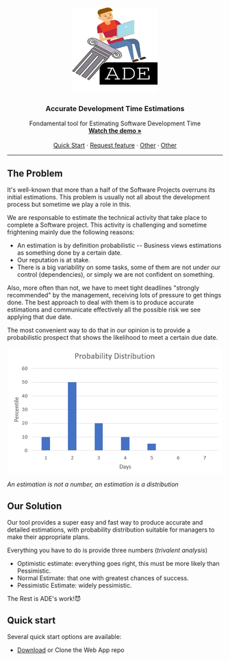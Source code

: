 <p align="center">
    <img src="ReadmeRes/ADE logo.jpg" alt="logo" width="200" height="200">
</p>

<h3 align="center">Accurate Development Time Estimations</h3>

<p align="center">
  Fondamental tool for Estimating Software Development Time
  <br>
  <a href="#"><strong>Watch the demo »</strong></a>
  <br>
  <br>
  <a href="#">Quick Start</a>
  ·
  <a href="#">Request feature</a>
  ·
  <a href="#">Other</a>
  ·
  <a href="#">Other</a>
</p>

------

## The Problem

It's well-known that more than a half of the Software Projects overruns its initial estimations. This problem is usually not all about the development process but sometime we play a role in this.

We are responsable to estimate the technical activity that take place to complete a Software project. This activity is challenging and sometime frightening mainly due the following reasons:

- An estimation is by definition probabilistic -- Business views estimations as something done by a certain date.
- Our reputation is at stake.
- There is a big variability on some tasks, some of them are not under our control (dependencies), or simply we are not confident on something.

Also, more often than not, we have to meet tight deadlines "strongly recommended" by the management, receiving lots of pressure to get things done. The best approach to deal with them is to produce accurate estimations and communicate effectively all the possible risk we see applying that due date.

The most convenient way to do that in our opinion is to provide a probabilistic prospect that shows the likelihood to meet a certain due date.

[![img](https://github.com/simonedemuro/AccurateDeveloperTimeEstimation/raw/master/ReadmeRes/Probabilistic.PNG)](https://github.com/simonedemuro/AccurateDeveloperTimeEstimation/blob/master/ReadmeRes/Probabilistic.PNG)

*An estimation is not a number, an estimation is a distribution*

## Our Solution

Our tool provides a super easy and fast way to produce accurate and detailed estimations, with probability distribution suitable for managers to make their appropriate plans.

Everything you have to do is provide three numbers (*trivalent analysis*)

- Optimistic estimate: everything goes right, this must be more likely than Pessimistic.
- Normal Estimate: that one with greatest chances of success.
- Pessimistic Estimate: widely pessimistic.

The Rest is ADE's work!😈

## Quick start

Several quick start options are available:

- [Download](https://github.com/) or Clone the Web App repo